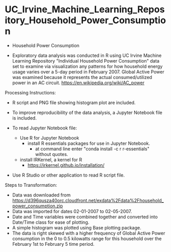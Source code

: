 # UC_Irvine_Machine_Learning_Repository_Household_Power_Consumption
- Household Power Consumption

- Exploratory data analysis was conducted in R using UC Irvine Machine Learning Repository "Individual Household Power Consumption" data set to examine via visualization any patterns for how household energy usage varies over a 5-day period in February 2007. Global Active Power was examined because it represents the actual consumed/utilized power in an AC circuit. https://en.wikipedia.org/wiki/AC_power


Processing Instructions:
- R script and PNG file showing histogram plot are included.
- To improve reproducibility of the data analysis, a Jupyter Notebook file is included. 

- To read Jupyter Notebook file:
  - Use R for Jupyter Notebook
    - install R essentials packages for use in Jupyter Notebook.
      - at command line enter "conda install -c r r-essentials" without quotes.
  - install IRKernel, a kernel for R 
    - https://irkernel.github.io/installation/
- Use R Studio or other application to read R script file.

Steps to Transformation:
- Data was downloaded from https://d396qusza40orc.cloudfront.net/exdata%2Fdata%2Fhousehold_power_consumption.zip
- Data was imported for dates 02-01-2007 to 02-05-2007.
- Date and Time variables were combined together and converted into Date/Time class for ease of plotting.
- A simple histogram was plotted using Base plotting package.
- The data is right skewed with a higher frequency of Global Active Power consumption in the 0 to 0.5 kilowatts range for this household over the February 1st to February 5 time period.
